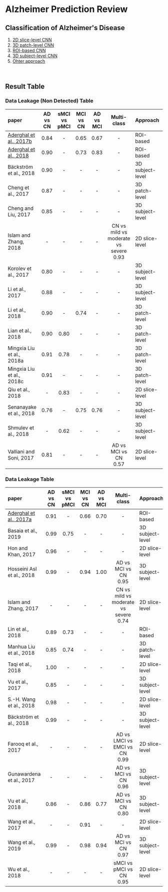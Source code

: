 # Alzheimer Prediction Review

## Classification of Alzheimer's Disease
1. [2D slice-level CNN](https://github.com/SSinyu/Alzheimer-Prediction-Review/blob/master/2D_slice_level_CNN.md)
2. [3D patch-level CNN](https://github.com/SSinyu/Alzheimer-Prediction-Review/blob/master/3D_patch_level_CNN.md)
3. [ROI-based CNN](https://github.com/SSinyu/Alzheimer-Prediction-Review/blob/master/ROI_based_CNN.md)
4. [3D subject-level CNN](https://github.com/SSinyu/Alzheimer-Prediction-Review/blob/master/3D_subject_level_CNN.md)
5. [Ohter approach](https://github.com/SSinyu/Alzheimer-Prediction-Review/blob/master/other_approach.md)  
<br/>  

## Result Table

### Data Leakage (Non Detected) Table  

|paper|AD vs CN|sMCI vs pMCI|MCI vs CN|AD vs MCI|Multi-class|Approach|Data Leakage|
|:----|:----:|:---:|:----:|:----:|:---:|:----|:----|
|[Aderghal et al., 2017b](https://github.com/SSinyu/Alzheimer-Prediction-Review/blob/master/ROI_based_CNN.md#02-classification-of-smri-for-ad-diagnosis-with-convolutional-neuronal-networks-a-pilot-2d-%CF%B5-study-on-adni-2017)|0.84|-|0.65|0.67|-|ROI-based|Non detected|
|[Aderghal et al., 2018](https://github.com/SSinyu/Alzheimer-Prediction-Review/blob/master/ROI_based_CNN.md#03-classification-of-alzheimer-disease-on-imaging-modalities-with-deep-cnns-using-cross-modal-transfer-learning-2018)|0.90|-|0.73|0.83|-|ROI-based|Non detected|
|Bäckström et al., 2018|0.90|-|-|-|-|3D subject-level|Non detected|
|Cheng et al., 2017|0.87|-|-|-|-|3D patch-level|Non detected|
|Cheng and Liu, 2017|0.85|-|-|-|-|3D subject-level|Non detected|
|Islam and Zhang, 2018|-|-|-|-|CN vs mild vs moderate vs severe<br/>0.93|2D slice-level|Non detected|
|Korolev et al., 2017|0.80|-|-|-|-|3D subject-level|Non detected|
|Li et al., 2017|0.88|-|-|-|-|3D subject-level|Non detected|
|Li et al., 2018|0.90|-|0.74|-|-|3D patch-level|Non detected|
|Lian et al., 2018|0.90|0.80|-|-|-|3D patch-level|Non detected|
|Mingxia Liu et al., 2018a|0.91|0.78|-|-|-|3D patch-level|Non detected|
|Mingxia Liu et al., 2018c|0.91|-|-|-|-|3D patch-level|Non detected|
|Qiu et al., 2018|-|0.83|-|-|-|2D slice-level|Non detected|
|Senanayake et al., 2018|0.76|-|0.75|0.76|-|3D subject-level|Non detected|
|Shmulev et al., 2018|-|0.62|-|-|-|3D subject-level|Non detected|
|Valliani and Soni, 2017|0.81|-|-|-|AD vs MCI vs CN<br/>0.57|2D slice-level|Non detected|

### Data Leakage Table

|paper|AD vs CN|sMCI vs pMCI|MCI vs CN|AD vs MCI|Multi-class|Approach|Data Leakage|
|:----|:----:|:---:|:----:|:----:|:---:|:----|:----|
|[Aderghal et al., 2017a](https://github.com/SSinyu/Alzheimer-Prediction-Review/blob/master/ROI_based_CNN.md#01-fuseme-classification-of-smri-images-by-fusion-of-deep-cnns-in-2d-%CF%B5-projections-2017)|0.91|-|0.66|0.70|-|ROI-based|Unclear|
|Basaia et al., 2019|0.99|0.75|-|-|-|3D subject-level|Unclear|
|Hon and Khan, 2017|0.96|-|-|-|-|2D slice-level|Unclear|
|Hosseini Asl et al., 2018|0.99|-|0.94|1.00|AD vs MCI vs CN<br/>0.95|3D subject-level|Unclear|
|Islam and Zhang, 2017|-|-|-|-|CN vs mild vs moderate vs severe<br/>0.74|2D slice-level|Unclear|
|Lin et al., 2018|0.89|0.73|-|-|-|ROI-based|Unclear|
|Manhua Liu et al., 2018|0.85|0.74|-|-|-|3D patch-level|Unclear|
|Taqi et al., 2018|1.00|-|-|-|-|2D slice-level|Unclear|
|Vu et al., 2017|0.85|-|-|-|-|3D subject-level|Unclear|
|S.-H. Wang et al., 2018|0.98|-|-|-|-|2D slice-level|Unclear|
|Bäckström et al., 2018|0.99|-|-|-|-|3D subject-level|clear|
|Farooq et al., 2017|-|-|-|-|AD vs LMCI vs EMCI vs CN<br/>0.99|2D slice-level|clear|
|Gunawardena et al., 2017|-|-|-|-|AD vs MCI vs CN<br/>0.96|3D subject-level|clear|
|Vu et al., 2018|0.86|-|0.86|0.77|AD vs MCI vs CN<br/>0.80|3D subject-level|clear|
|Wang et al., 2017|-|-|0.91|-|-|2D slice-level|clear|
|Wang et al., 2019|0.99|-|0.98|0.94|AD vs MCI vs CN<br/>0.97|3D subject-level|clear|
|Wu et al., 2018|-|-|-|-|sMCI vs pMCI vs CN<br/>0.95|2D slice-level|clear|

